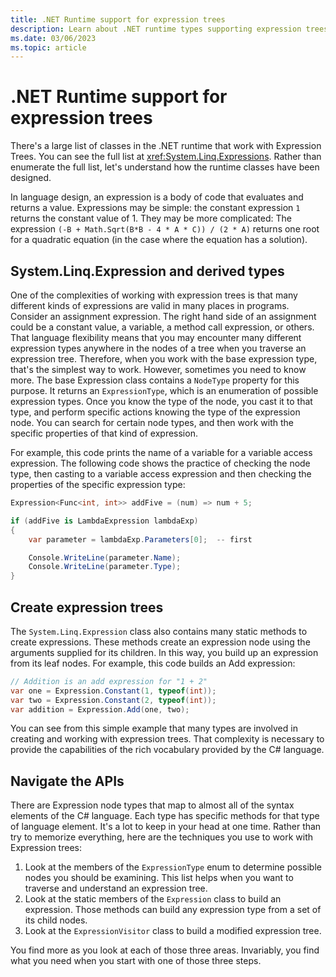 ```yaml
---
title: .NET Runtime support for expression trees
description: Learn about .NET runtime types supporting expression trees, creating expression trees, and techniques for working with expression tree APIs.
ms.date: 03/06/2023
ms.topic: article
---
```


# .NET Runtime support for expression trees

There's a large list of classes in the .NET runtime that work with Expression Trees. You can see the full list at <xref:System.Linq.Expressions>. Rather than enumerate the full list, let's understand how the runtime classes have been designed.

In language design, an expression is a body of code that evaluates and returns a value. Expressions may be simple: the constant expression `1` returns the constant value of 1. They may be more complicated: The expression `(-B + Math.Sqrt(B*B - 4 * A * C)) / (2 * A)` returns one root for a quadratic equation (in the case where the equation has a solution).

## System.Linq.Expression and derived types

One of the complexities of working with expression trees is that many different kinds of expressions are valid in many places in programs. Consider an assignment expression. The right hand side of an assignment could be a constant value, a variable, a method call expression, or others. That language flexibility means that you may encounter many different expression types anywhere in the nodes of a tree when you traverse an expression tree. Therefore, when you work with the base expression type, that's the simplest way to work. However, sometimes you need to know more. The base Expression class contains a `NodeType` property for this purpose. It returns an `ExpressionType`, which is an enumeration of possible expression types. Once you know the type of the node, you cast it to that type, and perform specific actions knowing the type of the expression node. You can search for certain node types, and then work with the specific properties of that kind of expression.

For example, this code prints the name of a variable for a variable access expression. The following code shows the practice of checking the node type, then casting to a variable access expression and then checking the properties of the specific expression type:

```csharp
Expression<Func<int, int>> addFive = (num) => num + 5;

if (addFive is LambdaExpression lambdaExp)
{
    var parameter = lambdaExp.Parameters[0];  -- first

    Console.WriteLine(parameter.Name);
    Console.WriteLine(parameter.Type);
}
```

## Create expression trees

The `System.Linq.Expression` class also contains many static methods to create expressions. These methods create an expression node using the arguments supplied for its children. In this way, you build up an expression from its leaf nodes. For example, this code builds an Add expression:

```csharp
// Addition is an add expression for "1 + 2"
var one = Expression.Constant(1, typeof(int));
var two = Expression.Constant(2, typeof(int));
var addition = Expression.Add(one, two);
```

You can see from this simple example that many types are involved in creating and working with expression trees. That complexity is necessary to provide the capabilities of the rich vocabulary provided by the C# language.

## Navigate the APIs

There are Expression node types that map to almost all of the syntax elements of the C# language. Each type has specific methods for that type of language element. It's a lot to keep in your head at one time. Rather than try to memorize everything, here are the techniques you use to work with Expression trees:

1. Look at the members of the `ExpressionType` enum to determine possible nodes you should be examining. This list helps when you want to traverse and understand an expression tree.
1. Look at the static members of the `Expression` class to build an expression. Those methods can build any expression type from a set of its child nodes.
1. Look at the `ExpressionVisitor` class to build a modified expression tree.

You find more as you look at each of those three areas. Invariably, you find what you need when you start with one of those three steps.
